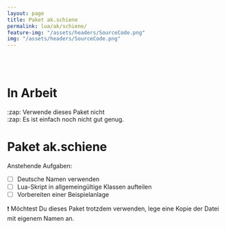 ```yaml
---
layout: page
title: Paket ak.schiene
permalink: lua/ak/schiene/
feature-img: "/assets/headers/SourceCode.png"
img: "/assets/headers/SourceCode.png"
---
```

<br><br>
<div class="row">
  <div class="col-lg-8">
    <div class="jumbotron">
      <h1 class="display-4">In Arbeit</h1>
      <p class="lead">
        :zap: Verwende dieses Paket nicht<br>
        :zap: Es ist einfach noch nicht gut genug.
      </p>
    </div>
  </div>
</div>

# Paket ak.schiene

Anstehende Aufgaben:
* [ ] Deutsche Namen verwenden
* [ ] Lua-Skript in allgemeingültige Klassen aufteilen
* [ ] Vorbereiten einer Beispielanlage

:exclamation: Möchtest Du dieses Paket trotzdem verwenden, lege eine Kopie der Datei mit eigenem Namen an.
